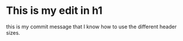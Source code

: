 # This is my edit in h1
this is my commit message that I know how to use the different header sizes.
